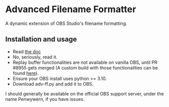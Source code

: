 # Advanced Filename Formatter

A dynamic extension of OBS Studio's filename formatting.


## Installation and usage

- Read [the doc](https://github.com/Penwy/adv-ff/blob/main/docs/doc.md)
- No, seriously, read it.
- Replay buffer functionalities are not available on vanilla OBS, until PR #8955 gets merged (A custom build with those functionalities can be found [here](https://github.com/Penwy/obs-studio/actions/runs/11328961912)).
- Ensure your OBS install uses python >= 3.10.
- Download adv-ff.py and add it to OBS.

I should generally be available on the official OBS support server, under the name Penwywern, if you have issues.
